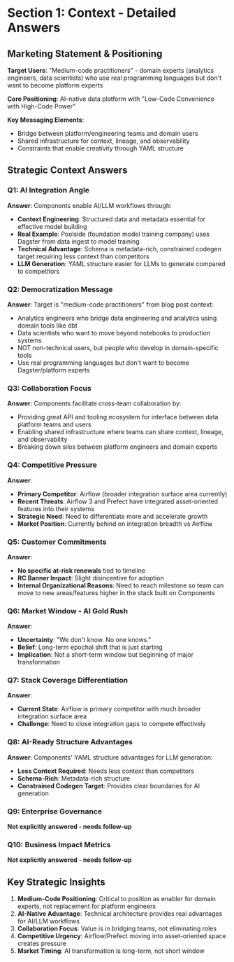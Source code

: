 # Section 1: Context - Detailed Answers

## Marketing Statement & Positioning

**Target Users**: "Medium-code practitioners" - domain experts (analytics engineers, data scientists) who use real programming languages but don't want to become platform experts

**Core Positioning**: AI-native data platform with "Low-Code Convenience with High-Code Power"

**Key Messaging Elements**:
- Bridge between platform/engineering teams and domain users
- Shared infrastructure for context, lineage, and observability
- Constraints that enable creativity through YAML structure

## Strategic Context Answers

### Q1: AI Integration Angle
**Answer**: Components enable AI/LLM workflows through:
- **Context Engineering**: Structured data and metadata essential for effective model building
- **Real Example**: Poolside (foundation model training company) uses Dagster from data ingest to model training
- **Technical Advantage**: Schema is metadata-rich, constrained codegen target requiring less context than competitors
- **LLM Generation**: YAML structure easier for LLMs to generate compared to competitors

### Q2: Democratization Message  
**Answer**: Target is "medium-code practitioners" from blog post context:
- Analytics engineers who bridge data engineering and analytics using domain tools like dbt
- Data scientists who want to move beyond notebooks to production systems  
- NOT non-technical users, but people who develop in domain-specific tools
- Use real programming languages but don't want to become Dagster/platform experts

### Q3: Collaboration Focus
**Answer**: Components facilitate cross-team collaboration by:
- Providing great API and tooling ecosystem for interface between data platform teams and users
- Enabling shared infrastructure where teams can share context, lineage, and observability
- Breaking down silos between platform engineers and domain experts

### Q4: Competitive Pressure
**Answer**: 
- **Primary Competitor**: Airflow (broader integration surface area currently)
- **Recent Threats**: Airflow 3 and Prefect have integrated asset-oriented features into their systems
- **Strategic Need**: Need to differentiate more and accelerate growth
- **Market Position**: Currently behind on integration breadth vs Airflow

### Q5: Customer Commitments
**Answer**:
- **No specific at-risk renewals** tied to timeline
- **RC Banner Impact**: Slight disincentive for adoption
- **Internal Organizational Reasons**: Need to reach milestone so team can move to new areas/features higher in the stack built on Components

### Q6: Market Window - AI Gold Rush
**Answer**:
- **Uncertainty**: "We don't know. No one knows."
- **Belief**: Long-term epochal shift that is just starting
- **Implication**: Not a short-term window but beginning of major transformation

### Q7: Stack Coverage Differentiation
**Answer**:
- **Current State**: Airflow is primary competitor with much broader integration surface area
- **Challenge**: Need to close integration gaps to compete effectively

### Q8: AI-Ready Structure Advantages
**Answer**: Components' YAML structure advantages for LLM generation:
- **Less Context Required**: Needs less context than competitors
- **Schema-Rich**: Metadata-rich structure
- **Constrained Codegen Target**: Provides clear boundaries for AI generation

### Q9: Enterprise Governance
**Not explicitly answered - needs follow-up**

### Q10: Business Impact Metrics  
**Not explicitly answered - needs follow-up**

## Key Strategic Insights

1. **Medium-Code Positioning**: Critical to position as enabler for domain experts, not replacement for platform engineers
2. **AI-Native Advantage**: Technical architecture provides real advantages for AI/LLM workflows
3. **Collaboration Focus**: Value is in bridging teams, not eliminating roles
4. **Competitive Urgency**: Airflow/Prefect moving into asset-oriented space creates pressure
5. **Market Timing**: AI transformation is long-term, not short window